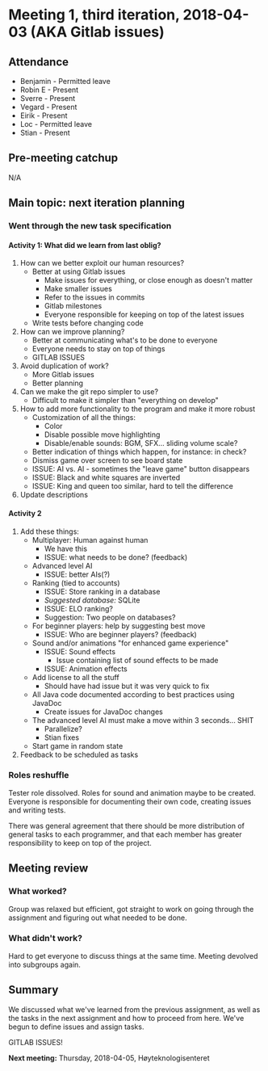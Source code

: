# Meeting 1, third iteration, 2018-04-03 (AKA Gitlab issues)

## Attendance

- Benjamin - Permitted leave
- Robin E - Present
- Sverre - Present
- Vegard - Present
- Eirik - Present
- Loc - Permitted leave
- Stian - Present

## Pre-meeting catchup

N/A

## Main topic: next iteration planning

### Went through the new task specification

#### Activity 1: What did we learn from last oblig?

1. How can we better exploit our human resources?
   - Better at using Gitlab issues
     - Make issues for everything, or close enough as doesn't matter
     - Make smaller issues
     - Refer to the issues in commits
     - Gitlab milestones
     - Everyone responsible for keeping on top of the latest issues
   - Write tests before changing code
1. How can we improve planning?
   - Better at communicating what's to be done to everyone
   - Everyone needs to stay on top of things
   - GITLAB ISSUES
1. Avoid duplication of work?
   - More Gitlab issues
   - Better planning
1. Can we make the git repo simpler to use?
   - Difficult to make it simpler than "everything on develop"
1. How to add more functionality to the program and make it more robust
   - Customization of all the things:
     - Color
     - Disable possible move highlighting
     - Disable/enable sounds: BGM, SFX... sliding volume scale?
   - Better indication of things which happen, for instance: in check?
   - Dismiss game over screen to see board state
   - ISSUE: AI vs. AI - sometimes the "leave game" button disappears
   - ISSUE: Black and white squares are inverted
   - ISSUE: King and queen too similar, hard to tell the difference
1. Update descriptions

#### Activity 2

1. Add these things:
   - Multiplayer: Human against human
     - We have this
     - ISSUE: what needs to be done? (feedback)
   - Advanced level AI
     - ISSUE: better AIs(?)
   - Ranking (tied to accounts)
     - ISSUE: Store ranking in a database
     - *Suggested database:* SQLite
     - ISSUE: ELO ranking?
     - Suggestion: Two people on databases?
   - For beginner players: help by suggesting best move
     - ISSUE: Who are beginner players? (feedback)
   - Sound and/or animations "for enhanced game experience"
     - ISSUE: Sound effects
       - Issue containing list of sound effects to be made
     - ISSUE: Animation effects
   - Add license to all the stuff
     - Should have had issue but it was very quick to fix
   - All Java code documented according to best practices using JavaDoc
     - Create issues for JavaDoc changes
   - The advanced level AI must make a move within 3 seconds... SHIT
     - Parallelize?
     - Stian fixes
   - Start game in random state
1. Feedback to be scheduled as tasks

### Roles reshuffle

Tester role dissolved. Roles for sound and animation maybe to be created. Everyone is responsible for documenting their own code, creating issues and writing tests.

There was general agreement that there should be more distribution of general tasks to each programmer, and that each member has greater responsibility to keep on top of the project.

## Meeting review

### What worked?

Group was relaxed but efficient, got straight to work on going through the assignment and figuring out what needed to be done.

### What didn't work?

Hard to get everyone to discuss things at the same time. Meeting devolved into subgroups again.

## Summary

We discussed what we've learned from the previous assignment, as well as the tasks in the next assignment and how to proceed from here. We've begun to define issues and assign tasks.

GITLAB ISSUES!

**Next meeting:** Thursday, 2018-04-05, Høyteknologisenteret
